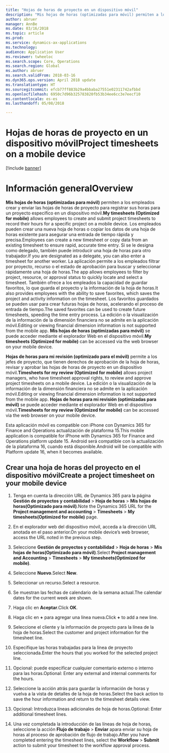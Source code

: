 ```yaml
---
title: "Hojas de horas de proyecto en un dispositivo móvil"
description: "Mis hojas de horas (optimizadas para móvil) permiten a los empleados crear y enviar las hojas de horas de proyecto para registrar sus horas para un proyecto específico en un dispositivo móvil."
author: abruer
manager: AnnBe
ms.date: 03/16/2018
ms.topic: article
ms.prod: 
ms.service: dynamics-ax-applications
ms.technology: 
audience: Application User
ms.reviewer: twheeloc
ms.search.scope: Core, Operations
ms.search.region: Global
ms.author: abruer
ms.search.validFrom: 2018-03-16
ms.dyn365.ops.version: April 2018 update
ms.translationtype: HT
ms.sourcegitcommit: efcb77ff883b29a4bbaba27551e02311742afbbd
ms.openlocfilehash: 6950c7d96b325783820fb53b34ee6cc3e7eecf10
ms.contentlocale: es-es
ms.lasthandoff: 05/08/2018

---
```


# <a name="project-timesheets-on-a-mobile-device"></a><span data-ttu-id="4e1e8-103">Hojas de horas de proyecto en un dispositivo móvil</span><span class="sxs-lookup"><span data-stu-id="4e1e8-103">Project timesheets on a mobile device</span></span>

[!include [banner](../includes/banner.md)]

# <a name="overview"></a><span data-ttu-id="4e1e8-104">Información general</span><span class="sxs-lookup"><span data-stu-id="4e1e8-104">Overview</span></span>

<span data-ttu-id="4e1e8-105">**Mis hojas de horas (optimizadas para móvil)** permiten a los empleados crear y enviar las hojas de horas de proyecto para registrar sus horas para un proyecto específico en un dispositivo móvil.</span><span class="sxs-lookup"><span data-stu-id="4e1e8-105">**My timesheets (Optimized for mobile)** allows employees to create and submit project timesheets to record their hours for a specific project on a mobile device.</span></span> <span data-ttu-id="4e1e8-106">Los empleados pueden crear una nueva hoja de horas o copiar los datos de una hoja de horas existente para asegurar una entrada de tiempo rápida y precisa.</span><span class="sxs-lookup"><span data-stu-id="4e1e8-106">Employees can create a new timesheet or copy data from an existing timesheet to ensure rapid, accurate time entry.</span></span> <span data-ttu-id="4e1e8-107">Si se le designa como delegado, también puede introducir una hoja de horas para otro trabajador.</span><span class="sxs-lookup"><span data-stu-id="4e1e8-107">If you are designated as a delegate, you can also enter a timesheet for another worker.</span></span> <span data-ttu-id="4e1e8-108">La aplicación permite a los empleados filtrar por proyecto, recurso o el estado de aprobación para buscar y seleccionar rápidamente una hoja de horas.</span><span class="sxs-lookup"><span data-stu-id="4e1e8-108">The app allows employees to filter by project, resource, or approval status to quickly locate and select a timesheet.</span></span> <span data-ttu-id="4e1e8-109">También ofrece a los empleados la capacidad de guardar favoritos, lo que guarda el proyecto y la información de la hoja de horas.</span><span class="sxs-lookup"><span data-stu-id="4e1e8-109">It also provides employees with the ability to save favorites, which saves the project and activity information on the timesheet.</span></span> <span data-ttu-id="4e1e8-110">Los favoritos guardados se pueden usar para crear futuras hojas de horas, acelerando el proceso de entrada de tiempo.</span><span class="sxs-lookup"><span data-stu-id="4e1e8-110">The saved favorites can be used to create future timesheets, speeding the time entry process.</span></span> <span data-ttu-id="4e1e8-111">La edición o la visualización de la información de la dimensión financiera no se admite en la aplicación móvil.</span><span class="sxs-lookup"><span data-stu-id="4e1e8-111">Editing or viewing financial dimension information is not supported from the mobile app.</span></span> <span data-ttu-id="4e1e8-112">**Mis hojas de horas (optimizadas para móvil)** se puede acceder mediante el explorador Web en el dispositivo móvil.</span><span class="sxs-lookup"><span data-stu-id="4e1e8-112">**My timesheets (Optimized for mobile)** can be accessed via the web browser on your mobile device.</span></span>

<span data-ttu-id="4e1e8-113">**Hojas de horas para mi revisión (optimizado para el móvil)** permite a los jefes de proyecto, que tienen derechos de aprobación de la hoja de horas, revisar y aprobar las hojas de horas de proyecto en un dispositivo móvil.</span><span class="sxs-lookup"><span data-stu-id="4e1e8-113">**Timesheets for my review (Optimized for mobile)** allows project managers, who have timesheet approval rights, to review and approve project timesheets on a mobile device.</span></span> <span data-ttu-id="4e1e8-114">La edición o la visualización de la información de la dimensión financiera no se admite en la aplicación móvil.</span><span class="sxs-lookup"><span data-stu-id="4e1e8-114">Editing or viewing financial dimension information is not supported from the mobile app.</span></span> <span data-ttu-id="4e1e8-115">**Hojas de horas para mi revisión (optimizadas para móvil)** se puede acceder mediante el explorador Web en el dispositivo móvil.</span><span class="sxs-lookup"><span data-stu-id="4e1e8-115">**Timesheets for my review (Optimized for mobile)** can be accessed via the web browser on your mobile device.</span></span>

<span data-ttu-id="4e1e8-116">Esta aplicación móvil es compatible con iPhone con Dynamics 365 for Finance and Operations actualización de plataforma 15.</span><span class="sxs-lookup"><span data-stu-id="4e1e8-116">This mobile application is compatible for iPhone with Dynamics 365 for Finance and Operations platform update 15.</span></span>
<span data-ttu-id="4e1e8-117">Android será compatible con la actualización de la plataforma 16, cuando está disponible.</span><span class="sxs-lookup"><span data-stu-id="4e1e8-117">Android will be compatible with Platform update 16, when it becomes available.</span></span>

<a name="create-a-project-timesheet-on-your-mobile-device"></a><span data-ttu-id="4e1e8-118">Crear una hoja de horas del proyecto en el dispositivo móvil</span><span class="sxs-lookup"><span data-stu-id="4e1e8-118">Create a project timesheet on your mobile device</span></span>
------------------------------------------------

1.  <span data-ttu-id="4e1e8-119">Tenga en cuenta la dirección URL de Dynamics 365 para la página **Gestión de proyectos y contabilidad** \> **Hoja de horas** \> **Mis hojas de horas(Optimizado para móvil)**.</span><span class="sxs-lookup"><span data-stu-id="4e1e8-119">Note the Dynamics 365 URL for the **Project management and accounting** \> **Timesheets** \> **My timesheets(Optimized for mobile)** page.</span></span>

2.  <span data-ttu-id="4e1e8-120">En el explorador web del dispositivo móvil, acceda a la dirección URL anotada en el paso anterior.</span><span class="sxs-lookup"><span data-stu-id="4e1e8-120">On your mobile device’s web browser, access the URL noted in the previous step.</span></span>
 
3.  <span data-ttu-id="4e1e8-121">Seleccione **Gestión de proyectos y contabilidad** \> **Hoja de horas** \> **Mis hojas de horas(Optimizado para móvil)**.</span><span class="sxs-lookup"><span data-stu-id="4e1e8-121">Select **Project management and Accounting** \> **Timesheets** \> **My timesheets(Optimized for mobile)**.</span></span>

4.  <span data-ttu-id="4e1e8-122">Seleccione **Nuevo**.</span><span class="sxs-lookup"><span data-stu-id="4e1e8-122">Select **New**.</span></span>

5.  <span data-ttu-id="4e1e8-123">Seleccionar un recurso.</span><span class="sxs-lookup"><span data-stu-id="4e1e8-123">Select a resource.</span></span>

6.  <span data-ttu-id="4e1e8-124">Se muestran las fechas de calendario de la semana actual.</span><span class="sxs-lookup"><span data-stu-id="4e1e8-124">The calendar dates for the current week are shown.</span></span>

7.  <span data-ttu-id="4e1e8-125">Haga clic en **Aceptar**.</span><span class="sxs-lookup"><span data-stu-id="4e1e8-125">Click **OK**.</span></span>

8.  <span data-ttu-id="4e1e8-126">Haga clic en **+** para agregar una línea nueva.</span><span class="sxs-lookup"><span data-stu-id="4e1e8-126">Click **+** to add a new line.</span></span>

9.  <span data-ttu-id="4e1e8-127">Seleccione el cliente y la información de proyecto para la línea de la hoja de horas.</span><span class="sxs-lookup"><span data-stu-id="4e1e8-127">Select the customer and project information for the timesheet line.</span></span>

10. <span data-ttu-id="4e1e8-128">Especifique las horas trabajadas para la línea de proyecto seleccionada.</span><span class="sxs-lookup"><span data-stu-id="4e1e8-128">Enter the hours that you worked for the selected project line.</span></span>

11. <span data-ttu-id="4e1e8-129">Opcional: puede especificar cualquier comentario externo o interno para las horas.</span><span class="sxs-lookup"><span data-stu-id="4e1e8-129">Optional: Enter any external and internal comments for the hours.</span></span>

12. <span data-ttu-id="4e1e8-130">Seleccione la acción atrás para guardar la información de horas y vuelva a la vista de detalles de la hoja de horas.</span><span class="sxs-lookup"><span data-stu-id="4e1e8-130">Select the back action to save the hour information and return to the timesheet details view.</span></span>

13. <span data-ttu-id="4e1e8-131">Opcional: Introduzca líneas adicionales de hoja de horas.</span><span class="sxs-lookup"><span data-stu-id="4e1e8-131">Optional: Enter additional timesheet lines.</span></span>

14. <span data-ttu-id="4e1e8-132">Una vez completada la introducción de las líneas de hoja de horas, seleccione la acción **Flujo de trabajo** \> **Enviar** apara enviar su hoja de horas al proceso de aprobación de flujo de trabajo.</span><span class="sxs-lookup"><span data-stu-id="4e1e8-132">After you have completed entering the timesheet lines, select the **Workflow** \> **Submit** action to submit your timesheet to the workflow approval process.</span></span>

